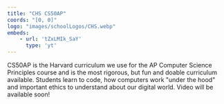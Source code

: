 ```yaml
---
title: "CHS CS50AP"
coords: "[0, 0]"
logo: "images/schoolLogos/CHS.webp"
embeds: 
    - url: 'tZxLMIk_SaY'
      type: 'yt'
---
```


CS50AP is the Harvard curriculum we use for the AP Computer Science Principles course and is the most rigorous, but fun and doable curriculum available. Students learn to code, how computers work "under the hood" and important ethics to understand about our digital world.  Video will be available soon!
